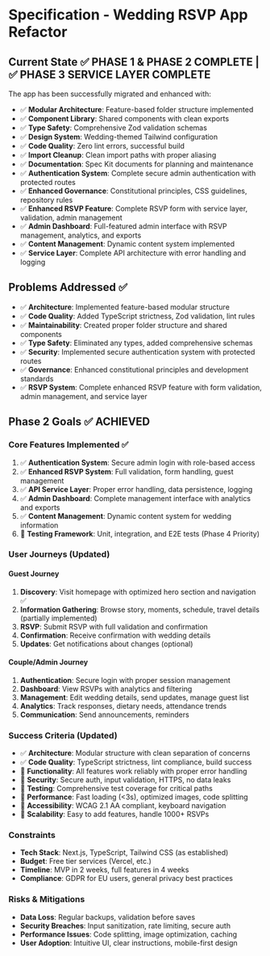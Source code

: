 # Specification - Wedding RSVP App Refactor

## Current State ✅ PHASE 1 & PHASE 2 COMPLETE | ✅ PHASE 3 SERVICE LAYER COMPLETE
The app has been successfully migrated and enhanced with:
- ✅ **Modular Architecture**: Feature-based folder structure implemented
- ✅ **Component Library**: Shared components with clean exports
- ✅ **Type Safety**: Comprehensive Zod validation schemas
- ✅ **Design System**: Wedding-themed Tailwind configuration
- ✅ **Code Quality**: Zero lint errors, successful build
- ✅ **Import Cleanup**: Clean import paths with proper aliasing
- ✅ **Documentation**: Spec Kit documents for planning and maintenance
- ✅ **Authentication System**: Complete secure admin authentication with protected routes
- ✅ **Enhanced Governance**: Constitutional principles, CSS guidelines, repository rules
- ✅ **Enhanced RSVP Feature**: Complete RSVP form with service layer, validation, admin management
- ✅ **Admin Dashboard**: Full-featured admin interface with RSVP management, analytics, and exports
- ✅ **Content Management**: Dynamic content system implemented
- ✅ **Service Layer**: Complete API architecture with error handling and logging

## Problems Addressed ✅
- ✅ **Architecture**: Implemented feature-based modular structure
- ✅ **Code Quality**: Added TypeScript strictness, Zod validation, lint rules
- ✅ **Maintainability**: Created proper folder structure and shared components
- ✅ **Type Safety**: Eliminated any types, added comprehensive schemas
- ✅ **Security**: Implemented secure authentication system with protected routes
- ✅ **Governance**: Enhanced constitutional principles and development standards
- ✅ **RSVP System**: Complete enhanced RSVP feature with form validation, admin management, and service layer

## Phase 2 Goals ✅ ACHIEVED

### Core Features Implemented ✅
1. ✅ **Authentication System**: Secure admin login with role-based access
2. ✅ **Enhanced RSVP System**: Full validation, form handling, guest management
3. ✅ **API Service Layer**: Proper error handling, data persistence, logging
4. ✅ **Admin Dashboard**: Complete management interface with analytics and exports
5. ✅ **Content Management**: Dynamic content system for wedding information
6. 🚧 **Testing Framework**: Unit, integration, and E2E tests (Phase 4 Priority)

### User Journeys (Updated)

#### Guest Journey
1. **Discovery**: Visit homepage with optimized hero section and navigation ✅
2. **Information Gathering**: Browse story, moments, schedule, travel details (partially implemented)
3. **RSVP**: Submit RSVP with full validation and confirmation
4. **Confirmation**: Receive confirmation with wedding details
5. **Updates**: Get notifications about changes (optional)

#### Couple/Admin Journey
1. **Authentication**: Secure login with proper session management
2. **Dashboard**: View RSVPs with analytics and filtering
3. **Management**: Edit wedding details, send updates, manage guest list
4. **Analytics**: Track responses, dietary needs, attendance trends
5. **Communication**: Send announcements, reminders

### Success Criteria (Updated)
- ✅ **Architecture**: Modular structure with clean separation of concerns
- ✅ **Code Quality**: TypeScript strictness, lint compliance, build success
- 🚧 **Functionality**: All features work reliably with proper error handling
- 🚧 **Security**: Secure auth, input validation, HTTPS, no data leaks
- 🚧 **Testing**: Comprehensive test coverage for critical paths
- 🚧 **Performance**: Fast loading (<3s), optimized images, code splitting
- 🚧 **Accessibility**: WCAG 2.1 AA compliant, keyboard navigation
- 🚧 **Scalability**: Easy to add features, handle 1000+ RSVPs

### Constraints
- **Tech Stack**: Next.js, TypeScript, Tailwind CSS (as established)
- **Budget**: Free tier services (Vercel, etc.)
- **Timeline**: MVP in 2 weeks, full features in 4 weeks
- **Compliance**: GDPR for EU users, general privacy best practices

### Risks & Mitigations
- **Data Loss**: Regular backups, validation before saves
- **Security Breaches**: Input sanitization, rate limiting, secure auth
- **Performance Issues**: Code splitting, image optimization, caching
- **User Adoption**: Intuitive UI, clear instructions, mobile-first design